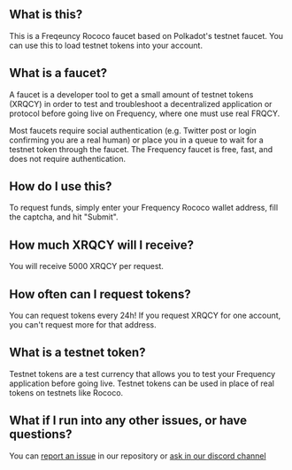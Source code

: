 ## What is this?

This is a Freqeuncy Rococo faucet based on Polkadot's testnet faucet. You can use this to load testnet tokens into your account.

## What is a faucet?

A faucet is a developer tool to get a small amount of testnet tokens (XRQCY) in order to test and troubleshoot a decentralized application or protocol before going live on Frequency, where one must use real FRQCY.

Most faucets require social authentication (e.g. Twitter post or login confirming you are a real human) or place you in a queue to wait for a testnet token through the faucet. The Frequency faucet is free, fast, and does not require authentication.

## How do I use this?

To request funds, simply enter your Frequency Rococo wallet address, fill the captcha, and hit "Submit".

## How much XRQCY will I receive?

You will receive 5000 XRQCY per request.

## How often can I request tokens?

You can request tokens every 24h! If you request XRQCY for one account, you can't request more for that address.

## What is a testnet token?

Testnet tokens are a test currency that allows you to test your Frequency application before going live. Testnet tokens can be used in place of real tokens on testnets like Rococo.

## What if I run into any other issues, or have questions?

You can [report an issue](https://github.com/LibertyDSNP/frequency-testnet-faucet/issues) in our repository or [ask in our discord channel](https://discord.com/channels/969001918460469250/969308337864867840)
